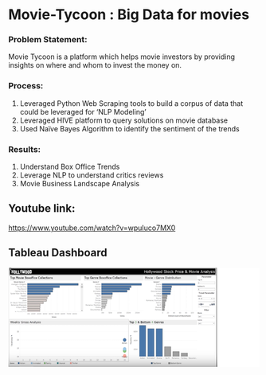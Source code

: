 # Movie-Tycoon : Big Data for movies

### Problem Statement:
Movie Tycoon is a platform which helps movie investors by providing insights on where and whom to invest the money on.

### Process:
1. Leveraged Python Web Scraping tools to build a corpus of data that could be leveraged for ‘NLP Modeling’
2. Leveraged HIVE platform to query solutions on movie database
3.  Used Naïve Bayes Algorithm to identify the sentiment of the trends

### Results:
1. Understand Box Office Trends
2. Leverage NLP to understand critics reviews
3. Movie Business Landscape Analysis

## Youtube link:
https://www.youtube.com/watch?v=wpuIuco7MX0

## Tableau Dashboard
![Methodology](https://github.com/akshay-madar/codestack/blob/master/ML-DL%20Projects/Cloud%20Based%20BI%20Platform%20-%20Movie%20Tycoon/Movie%20Tycoon.png)
